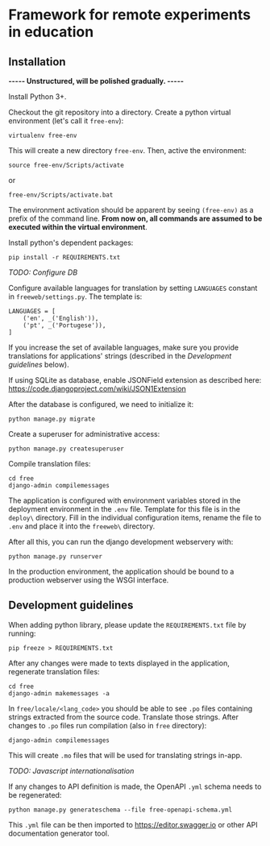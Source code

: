 # Framework for remote experiments in education

## Installation

**-----  Unstructured, will be polished gradually. -----**

Install Python 3+.

Checkout the git repository into a directory. Create a python virtual environment (let's call it `free-env`):
```
virtualenv free-env
```

This will create a new directory `free-env`. Then, active the environment:
```
source free-env/Scripts/activate
```
or
```
free-env/Scripts/activate.bat
```

The environment activation should be apparent by seeing `(free-env)` as a prefix of the command line. **From now on, all commands are assumed to be executed within the virtual environment**.

Install python's dependent packages:
```
pip install -r REQUIREMENTS.txt
```

*TODO: Configure DB*

Configure available languages for translation by setting `LANGUAGES` constant in `freeweb/settings.py`. The template is:
```
LANGUAGES = [
    ('en', _('English')),
    ('pt', _('Portugese')),
]
```

If you increase the set of available languages, make sure you provide translations for applications' strings (described in the *Development guidelines* below).

If using SQLite as database, enable JSONField extension as described here: https://code.djangoproject.com/wiki/JSON1Extension

After the database is configured, we need to initialize it:
```
python manage.py migrate
```

Create a superuser for administrative access:
```
python manage.py createsuperuser
```

Compile translation files:
```
cd free
django-admin compilemessages
```

The application is configured with environment variables stored in the deployment environment in the `.env` file. Template for this file is in the `deploy\` directory. Fill in the individual configuration items, rename the file to `.env` and place it into the `freeweb\` directory.

After all this, you can run the django development webservery with:
```
python manage.py runserver
```

In the production environment, the application should be bound to a production webserver using the WSGI interface.

## Development guidelines

When adding python library, please update the `REQUIREMENTS.txt` file by running:

```
pip freeze > REQUIREMENTS.txt
```

After any changes were made to texts displayed in the application, regenerate translation files:
```
cd free
django-admin makemessages -a
```

In `free/locale/<lang_code>` you should be able to see `.po` files containing strings extracted from the source code. Translate those strings. After changes to `.po` files run compilation (also in `free` directory):
```
django-admin compilemessages
```

This will create `.mo` files that will be used for translating strings in-app.

*TODO: Javascript internationalisation*

If any changes to API definition is made, the OpenAPI `.yml` schema needs to be regenerated:
```
python manage.py generateschema --file free-openapi-schema.yml
```

This `.yml` file can be then imported to https://editor.swagger.io or other API documentation generator tool. 
